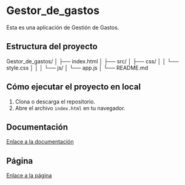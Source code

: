 # Gestor_de_gastos

Esta es una aplicación de Gestión de Gastos.

## Estructura del proyecto

Gestor_de_gastos/
│
├── index.html
│
├── src/
│   ├── css/
│   │   └── style.css
│   │
│   └── js/
│       └── app.js
│
└── README.md

## Cómo ejecutar el proyecto en local

1. Clona o descarga el repositorio.
2. Abre el archivo `index.html` en tu navegador.

## Documentación

[Enlace a la documentación](https://drive.google.com/drive/folders/1YsjJHTX_BtCduoW4PUajoH86BeIF21C9)

## Página

[Enlace a la página](https://681ccc037a754f2d8dc88945--gestor-de-gastos-mm.netlify.app/)
